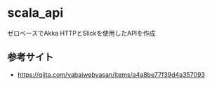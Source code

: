 # scala_api
ゼロベースでAkka HTTPとSlickを使用したAPIを作成

## 参考サイト
- https://qiita.com/yabaiwebyasan/items/a4a8be77f39d4a357093

